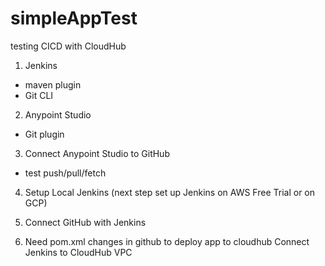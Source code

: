 # simpleAppTest
testing CICD with CloudHub
1. Jenkins
- maven plugin
- Git CLI

2. Anypoint Studio
- Git plugin

3. Connect Anypoint Studio to GitHub
- test push/pull/fetch

4. Setup Local Jenkins (next step set up Jenkins on AWS Free Trial or on GCP)

5. Connect GitHub with Jenkins

6. Need pom.xml changes in github to deploy app to cloudhub
Connect Jenkins to CloudHub VPC
